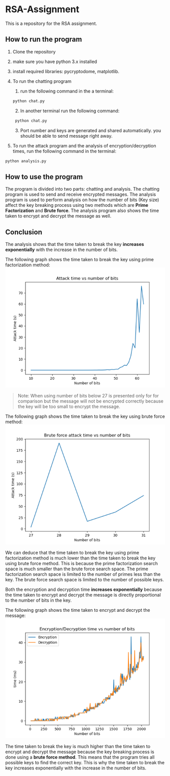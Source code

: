 # RSA-Assignment

This is a repository for the RSA assignment.

## How to run the program

1. Clone the repository
2. make sure you have python 3.x installed
3. install required libraries: pycryptodome, matplotlib.
4. To run the chatting program

   1. run the following command in the a terminal:

   ```bash
   python chat.py
   ```

   2. In another terminal run the following command:

   ```bash
    python chat.py
   ```

   3. Port number and keys are generated and shared automatically. you should be able to send message right away.

5. To run the attack program and the analysis of encryption/decryption times, run the following command in the terminal:

```bash
python analysis.py
```

## How to use the program

The program is divided into two parts: chatting and analysis. The chatting program is used to send and receive encrypted messages. The analysis program is used to perform analysis on how the number of bits (Key size) affect the key breaking process using two methods which are **Prime Factorization** and **Brute force**. The analysis program also shows the time taken to encrypt and decrypt the message as well.

## Conclusion

The analysis shows that the time taken to break the key **increases exponentially** with the increase in the number of bits.

The following graph shows the time taken to break the key using prime factorization method:
![attack_time](attack_time.png)

> Note: When using number of bits below 27 is presented only for for comparison but the message will not be encrypted correctly because the key will be too small to encrypt the message.

The following graph shows the time taken to break the key using brute force method:
![brute_force_attack_time](brute_force_attack_time.png)

We can deduce that the time taken to break the key using prime factorization method is much lower than the time taken to break the key using brute force method. This is because the prime factorization search space is much smaller than the brute force search space. The prime factorization search space is limited to the number of primes less than the key. The brute force search space is limited to the number of possible keys.

Both the encryption and decryption time **increases exponentially** because the time taken to encrypt and decrypt the message is directly proportional to the number of bits in the key.

The following graph shows the time taken to encrypt and decrypt the message:
![(encryption_decryption_time](encryption_decryption_time.png)

The time taken to break the key is much higher than the time taken to encrypt and decrypt the message because the key breaking process is done using a **brute force method**. This means that the program tries all possible keys to find the correct key. This is why the time taken to break the key increases exponentially with the increase in the number of bits.
